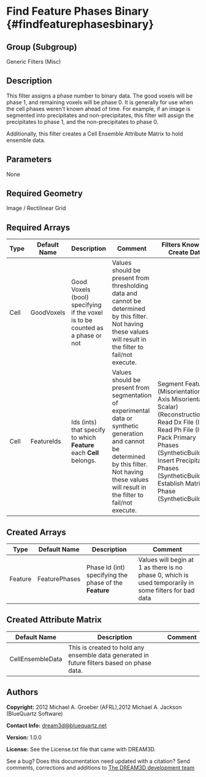 Find Feature Phases Binary {#findfeaturephasesbinary}
==========
## Group (Subgroup) ##
Generic Filters (Misc)

## Description ##
This filter assigns a phase number to binary data. The good voxels will be phase 1, and remaining voxels will be phase 0. It is generally for use when the cell phases weren't known ahead of time. For example, if an image is segmented into precipitates and non-precipitates, this filter will assign the precipitates to phase 1, and the non-precipitates to phase 0.

Additionally, this filter creates a Cell Ensemble Attribute Matrix to hold ensemble data. 

## Parameters ##
None


## Required Geometry ##
Image / Rectilinear Grid

## Required Arrays ##

| Type | Default Name | Description | Comment | Filters Known to Create Data |
|------|--------------|-------------|---------|-----|
| Cell | GoodVoxels | Good Voxels (bool) specifying if the voxel is to be counted as a phase or not | Values should be present from thresholding data and cannot be determined by this filter. Not having these values will result in the filter to fail/not execute. | |
| Cell | FeatureIds | Ids (ints) that specify to which **Feature** each **Cell** belongs. | Values should be present from segmentation of experimental data or synthetic generation and cannot be determined by this filter. Not having these values will result in the filter to fail/not execute. | Segment Features (Misorientation, C-Axis Misorientation, Scalar) (Reconstruction), Read Dx File (IO), Read Ph File (IO), Pack Primary Phases (SyntheticBuilding), Insert Precipitate Phases (SyntheticBuilding), Establish Matrix Phase (SyntheticBuilding) |


## Created Arrays ##

| Type | Default Name | Description | Comment |
|------|--------------|-------------|---------|
| Feature | FeaturePhases | Phase Id (int) specifying the phase of the **Feature** | Values will begin at 1 as there is no phase 0, which is used temporarily in some filters for bad data|

## Created Attribute Matrix ##

| Default Name | Description | Comment |
|--------------|-------------|---------|
| CellEnsembleData | This is created to hold any ensemble data generated in future filters based on phase data. | |

## Authors ##

**Copyright:** 2012 Michael A. Groeber (AFRL),2012 Michael A. Jackson (BlueQuartz Software)

**Contact Info:** dream3d@bluequartz.net

**Version:** 1.0.0

**License:**  See the License.txt file that came with DREAM3D.




See a bug? Does this documentation need updated with a citation? Send comments, corrections and additions to [The DREAM3D development team](mailto:dream3d@bluequartz.net?subject=Documentation%20Correction)

